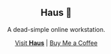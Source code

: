 <div align="center">
  <h2>Haus 🏡</h2>
  <p>A dead-simple online workstation.</p>
  <a href="https://use.haus">Visit <strong>Haus</strong></a> | <a href="https://buymeacoffee.com/remvze">Buy Me a Coffee</a>
</div>

